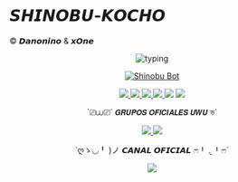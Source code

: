 # 𝙎𝙃𝙄𝙉𝙊𝘽𝙐-𝙆𝙊𝘾𝙃𝙊
© 𝘿𝙖𝙣𝙤𝙣𝙞𝙣𝙤 & 𝙭𝙊𝙣𝙚


<p align="center">
  <img src="https://readme-typing-svg.demolab.com?font=Fira+Code&pause=1500&color=A020F0&center=true&vCenter=true&width=435&lines=Shinobu+Bot+🦋;Power+By+Danonino+🧸;Bot+en+desarrollo+🌸;Deja+tu+estrellita+⭐" alt="typing" />
</p>

<p align="center">
  <a href="https://postimg.cc/GBf852tH">
    <img src="https://i.postimg.cc/ZRb80vhF/images-3-x4.png" alt="Shinobu Bot" style="max-width:100%;" />
  </a>
</p>

<p align="center">
  <a href="https://github.com/ypsuke862">
    <img src="https://img.shields.io/badge/Autor‑Danonino‑8A2BE2?style=for‑the‑badge&logo=github&logoColor=white" />
  </a>
  <a href="https://instagram.com/kob_dano_nino">
    <img src="https://img.shields.io/badge/Instagram‑kob_dano_nino‑8A2BE2?style=for‑the‑badge&logo=instagram&logoColor=white" />
  </a>
  <a href="https://wa.me/529992042946">
    <img src="https://img.shields.io/badge/WhatsApp‑Chat‑8A2BE2?style=for‑the‑badge&logo=whatsapp&logoColor=white" />
  </a>
  <a href="https://www.tiktok.com/@dano_nino_uwu">
<img src="https://img.shields.io/badge/TikTok‑dano_nino_uwu‑8A2BE2?style=for‑the‑badge&logo=tiktok&logoColor=white" />
  </a>
  <img src="https://img.shields.io/badge/JavaScript‑Verificado‑8A2BE2?style=for‑the‑badge&logo=javascript&logoColor=black" />
  <img src="https://img.shields.io/badge/Node.js‑Verificado‑8A2BE2?style=for‑the‑badge&logo=node.js&logoColor=white" />
</p>

<p align="center">
  `⎚⩊⎚´ 𝙂𝙍𝙐𝙋𝙊𝙎 𝙊𝙁𝙄𝘾𝙄𝘼𝙇𝙀𝙎 𝙐𝙒𝙐 ভ`
</p>

<p align="center">
  <a href="https://chat.whatsapp.com/HIOAhMxbxG6Hnp5gHkY0pT">
    <img src="https://img.shields.io/badge/Grupo‑Oficial‑1‑WhatsApp‑8A2BE2?style=for‑the‑badge&logo=whatsapp&logoColor=white" />
  </a>
  <a href="https://chat.whatsapp.com/JI6zZ6hd8VA3xQwOdslcv9">
    <img src="https://img.shields.io/badge/Grupo‑Oficial‑2‑WhatsApp‑8A2BE2?style=for‑the‑badge&logo=whatsapp&logoColor=white" />
  </a>
</p>

<p align="center">
  `ღゝ◡╹ )ノ 𝘾𝘼𝙉𝘼𝙇 𝙊𝙁𝙄𝘾𝙄𝘼𝙇 ෆ╹ .̮ ╹ෆ`
</p>

<p align="center">
  <a href="https://whatsapp.com/channel/0029VbBWiQnDjiOZI4PeC20s">
    <img src="https://img.shields.io/badge/Canal‑Oficial‑WhatsApp‑8A2BE2?style=for‑the‑badge&logo=whatsapp&logoColor=white" />
  </a>
</p>